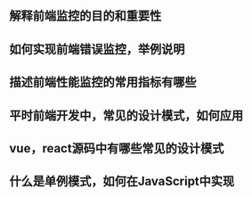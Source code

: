 ## 解释前端监控的目的和重要性



## 如何实现前端错误监控，举例说明



## 描述前端性能监控的常用指标有哪些







## 平时前端开发中，常见的设计模式，如何应用



## vue，react源码中有哪些常见的设计模式



## 什么是单例模式，如何在JavaScript中实现